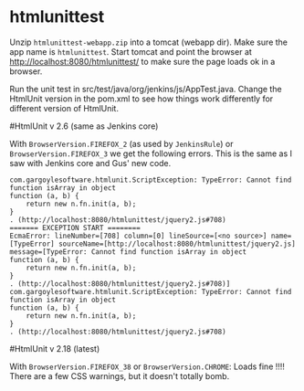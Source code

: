 # htmlunittest

Unzip `htmlunittest-webapp.zip` into a tomcat (webapp dir). Make sure the app name is `htmlunittest`. Start tomcat and
point the browser at [http://localhost:8080/htmlunittest/](http://localhost:8080/htmlunittest/) to make sure the page
loads ok in a browser.
  
Run the unit test in src/test/java/org/jenkins/js/AppTest.java. Change the HtmlUnit version in the pom.xml to see how
things work differently for different version of HtmlUnit.

#HtmlUnit v 2.6 (same as Jenkins core)
 
With `BrowserVersion.FIREFOX_2` (as used by `JenkinsRule`) or `BrowserVersion.FIREFOX_3` we get the following errors. This is the same as
I saw with Jenkins core and Gus' new code.


```
com.gargoylesoftware.htmlunit.ScriptException: TypeError: Cannot find function isArray in object 
function (a, b) {
    return new n.fn.init(a, b);
}
. (http://localhost:8080/htmlunittest/jquery2.js#708)
======= EXCEPTION START ========
EcmaError: lineNumber=[708] column=[0] lineSource=[<no source>] name=[TypeError] sourceName=[http://localhost:8080/htmlunittest/jquery2.js] message=[TypeError: Cannot find function isArray in object 
function (a, b) {
    return new n.fn.init(a, b);
}
. (http://localhost:8080/htmlunittest/jquery2.js#708)]
com.gargoylesoftware.htmlunit.ScriptException: TypeError: Cannot find function isArray in object 
function (a, b) {
    return new n.fn.init(a, b);
}
. (http://localhost:8080/htmlunittest/jquery2.js#708)

```

#HtmlUnit v 2.18 (latest)

With `BrowserVersion.FIREFOX_38` or `BrowserVersion.CHROME`: Loads fine !!!! There are a few CSS warnings, but it
doesn't totally bomb.
